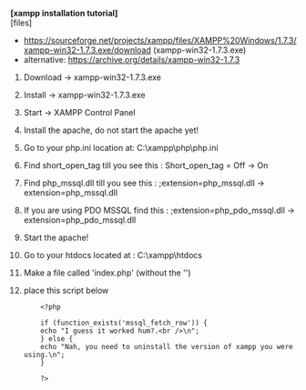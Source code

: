 <b>[xampp installation tutorial]</b><br>
[files]<br>
  - https://sourceforge.net/projects/xampp/files/XAMPP%20Windows/1.7.3/xampp-win32-1.7.3.exe/download (xampp-win32-1.7.3.exe)
  - alternative: https://archive.org/details/xampp-win32-1.7.3
 
 
1. Download -> xampp-win32-1.7.3.exe
2. Install -> xampp-win32-1.7.3.exe
3. Start -> XAMPP Control Panel
4. Install the apache, do not start the apache yet!
5. Go to your php.ini location at: C:\xampp\php\php.ini
6. Find short_open_tag till you see this : Short_open_tag = Off -> On
7. Find php_mssql.dll till you see this : ;extension=php_mssql.dll -> extension=php_mssql.dll
8. If you are using PDO MSSQL find this : ;extension=php_pdo_mssql.dll -> extension=php_pdo_mssql.dll
9. Start the apache!
10. Go to your htdocs located at : C:\xampp\htdocs
11. Make a file called 'index.php' (without the '')
12. place this script below
  
            <?php

            if (function_exists('mssql_fetch_row')) {
            echo "I guess it worked hum?.<br />\n";
            } else {
            echo "Nah, you need to uninstall the version of xampp you were using.\n";
            }

            ?>
